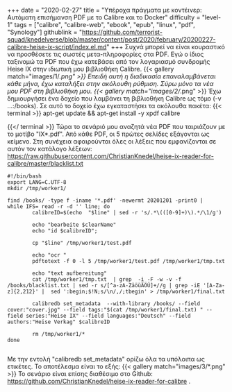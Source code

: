 +++
date = "2020-02-27"
title = "Υπέροχα πράγματα με κοντέινερ: Αυτόματη επισήμανση PDF με το Calibre και το Docker"
difficulty = "level-1"
tags = ["calibre", "calibre-web", "ebook", "epub", "linux", "pdf", "Synology"]
githublink = "https://github.com/terrorist-squad/knedelverse/blob/master/content/post/2020/february/20200227-calibre-heise-ix-script/index.el.md"
+++
Συχνά μπορεί να είναι κουραστικό να προσθέσετε τις σωστές μετα-πληροφορίες στα PDF. Εγώ ο ίδιος ταξινομώ τα PDF που έχω κατεβάσει από τον λογαριασμό συνδρομής Heise IX στην ιδιωτική μου βιβλιοθήκη Calibre.
{{< gallery match="images/1/*.png" >}}
Επειδή αυτή η διαδικασία επαναλαμβάνεται κάθε μήνα, έχω καταλήξει στην ακόλουθη ρύθμιση. Σύρω μόνο τα νέα μου PDF στη βιβλιοθήκη μου.
{{< gallery match="images/2/*.png" >}}
Έχω δημιουργήσει ένα δοχείο που λαμβάνει τη βιβλιοθήκη Calibre ως τόμο (-v ...:/books). Σε αυτό το δοχείο έχω εγκαταστήσει τα ακόλουθα πακέτα:
{{< terminal >}}
apt-get update && apt-get install -y xpdf calibre

{{</ terminal >}}
Τώρα το σενάριό μου αναζητά νέα PDF που ταιριάζουν με το μοτίβο "IX*.pdf". Από κάθε PDF, οι 5 πρώτες σελίδες εξάγονται ως κείμενο. Στη συνέχεια αφαιρούνται όλες οι λέξεις που εμφανίζονται σε αυτόν τον κατάλογο λέξεων: https://raw.githubusercontent.com/ChristianKnedel/heise-ix-reader-for-calibre/master/blacklist.txt
```
#!/bin/bash
export LANG=C.UTF-8
mkdir /tmp/worker1/

find /books/ -type f -iname '*.pdf' -newermt 20201201 -print0 | 
while IFS= read -r -d '' line; do 
        calibreID=$(echo  "$line" | sed -r 's/.*\(([0-9]+)\).*/\1/g')
        
        echo "bearbeite $clearName"
        echo "id $calibreID";

        cp "$line" /tmp/worker1/test.pdf

        echo "ocr "
        pdftotext -f 0 -l 5 /tmp/worker1/test.pdf /tmp/worker1/tmp.txt

        echo "text aufbereitung"
        cat /tmp/worker1/tmp.txt  | grep  -i -F -w -v -f  /books/blacklist.txt | sed -r s/[^a-zA-ZäöüÄÖÜ]+//g | grep -iE '[A-Za-z]{2,212}' |  sed ':begin;$!N;s/\n/,/;tbegin' > /tmp/worker1/final.txt

        calibredb set_metadata  --with-library /books/ --field cover:"cover.jpg" --field tags:"$(cat /tmp/worker1/final.txt) " --field series:"Heise IX" --field languages:"Deutsch" --field authors:"Heise Verkag" $calibreID
        
        rm /tmp/worker1/*
done


```
Με την εντολή "calibredb set_metadata" ορίζω όλα τα υπόλοιπα ως ετικέτες. Το αποτέλεσμα είναι το εξής:
{{< gallery match="images/3/*.png" >}}
Το σενάριο είναι επίσης διαθέσιμο στο Github: https://github.com/ChristianKnedel/heise-ix-reader-for-calibre .
